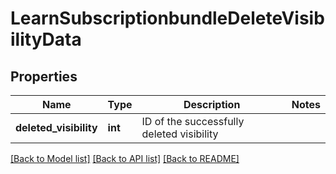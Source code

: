 # LearnSubscriptionbundleDeleteVisibilityData

## Properties
Name | Type | Description | Notes
------------ | ------------- | ------------- | -------------
**deleted_visibility** | **int** | ID of the successfully deleted visibility | 

[[Back to Model list]](../README.md#documentation-for-models) [[Back to API list]](../README.md#documentation-for-api-endpoints) [[Back to README]](../README.md)


